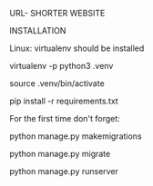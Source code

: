 
URL- SHORTER WEBSITE


INSTALLATION

Linux: virtualenv should be installed

virtualenv -p python3 .venv

source .venv/bin/activate

pip install -r requirements.txt



For the first time don't forget:

python manage.py makemigrations

python manage.py migrate

python manage.py runserver
